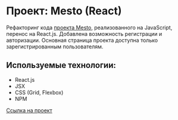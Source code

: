 # Проект: Mesto (React)

Рефакторинг кода [проекта Mesto](https://github.com/Panfil0k/mesto/edit/main/README.md), реализованного на JavaScript, перенос на React.js. Добавлена возможность регистрации и авторизации. Основная страница проекта доступна только зарегистрированным пользователям.

## Используемые технологии:
* React.js
* JSX
* CSS (Grid, Flexbox)
* NPM

[Ссылка на проект](https://panfil0k.github.io/react-mesto-auth/)
